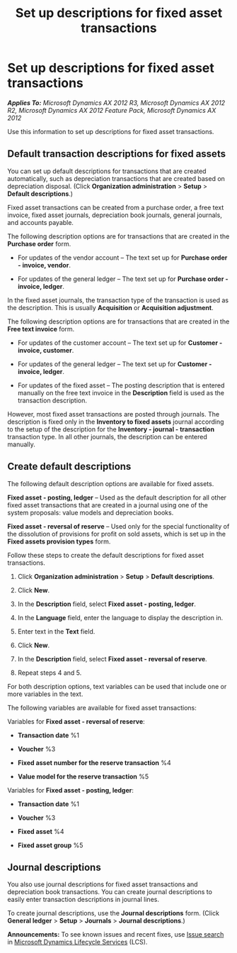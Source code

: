 ﻿---
title: Set up descriptions for fixed asset transactions
TOCTitle: Set up descriptions for fixed asset transactions
ms:assetid: 053f9c70-cda6-4d8a-b9c2-58df7f6a95a7
ms:mtpsurl: https://technet.microsoft.com/en-us/library/Aa569711(v=AX.60)
ms:contentKeyID: 36055950
ms.date: 04/18/2014
mtps_version: v=AX.60
---

# Set up descriptions for fixed asset transactions 


_**Applies To:** Microsoft Dynamics AX 2012 R3, Microsoft Dynamics AX 2012 R2, Microsoft Dynamics AX 2012 Feature Pack, Microsoft Dynamics AX 2012_

Use this information to set up descriptions for fixed asset transactions.

## Default transaction descriptions for fixed assets

You can set up default descriptions for transactions that are created automatically, such as depreciation transactions that are created based on depreciation disposal. (Click **Organization administration** \> **Setup** \> **Default descriptions**.)

Fixed asset transactions can be created from a purchase order, a free text invoice, fixed asset journals, depreciation book journals, general journals, and accounts payable.

The following description options are for transactions that are created in the **Purchase order** form.

  - For updates of the vendor account – The text set up for **Purchase order - invoice, vendor**.

  - For updates of the general ledger – The text set up for **Purchase order - invoice, ledger**.

In the fixed asset journals, the transaction type of the transaction is used as the description. This is usually **Acquisition** or **Acquisition adjustment**.

The following description options are for transactions that are created in the **Free text invoice** form.

  - For updates of the customer account – The text set up for **Customer - invoice, customer**.

  - For updates of the general ledger – The text set up for **Customer - invoice, ledger**.

  - For updates of the fixed asset – The posting description that is entered manually on the free text invoice in the **Description** field is used as the transaction description.

However, most fixed asset transactions are posted through journals. The description is fixed only in the **Inventory to fixed assets** journal according to the setup of the description for the **Inventory - journal - transaction** transaction type. In all other journals, the description can be entered manually.

## Create default descriptions

The following default description options are available for fixed assets.

**Fixed asset - posting, ledger** – Used as the default description for all other fixed asset transactions that are created in a journal using one of the system proposals: value models and depreciation books.

**Fixed asset - reversal of reserve** – Used only for the special functionality of the dissolution of provisions for profit on sold assets, which is set up in the **Fixed assets provision types** form.

Follow these steps to create the default descriptions for fixed asset transactions.

1.  Click **Organization administration** \> **Setup** \> **Default descriptions**.

2.  Click **New**.

3.  In the **Description** field, select **Fixed asset - posting, ledger**.

4.  In the **Language** field, enter the language to display the description in.

5.  Enter text in the **Text** field.

6.  Click **New**.

7.  In the **Description** field, select **Fixed asset - reversal of reserve**.

8.  Repeat steps 4 and 5.

For both description options, text variables can be used that include one or more variables in the text.

The following variables are available for fixed asset transactions:

Variables for **Fixed asset - reversal of reserve**:

  - **Transaction date** %1

  - **Voucher** %3

  - **Fixed asset number for the reserve transaction** %4

  - **Value model for the reserve transaction** %5

Variables for **Fixed asset - posting, ledger**:

  - **Transaction date** %1

  - **Voucher** %3

  - **Fixed asset** %4

  - **Fixed asset group** %5

## Journal descriptions

You also use journal descriptions for fixed asset transactions and depreciation book transactions. You can create journal descriptions to easily enter transaction descriptions in journal lines.

To create journal descriptions, use the **Journal descriptions** form. (Click **General ledger** \> **Setup** \> **Journals** \> **Journal descriptions**.)

  
**Announcements:** To see known issues and recent fixes, use [Issue search](http://go.microsoft.com/fwlink/?linkid=389258) in [Microsoft Dynamics Lifecycle Services](http://go.microsoft.com/fwlink/?linkid=306505) (LCS).

